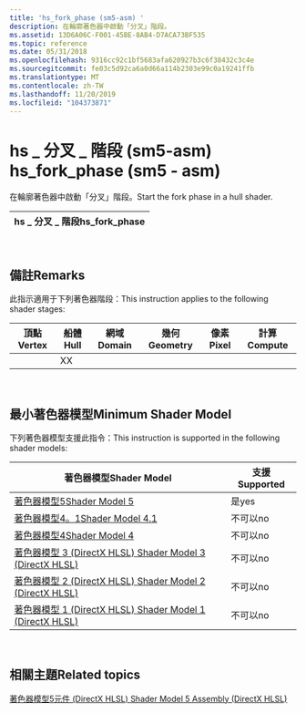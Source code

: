 ```yaml
---
title: 'hs_fork_phase (sm5-asm) '
description: 在輪廓著色器中啟動「分叉」階段。
ms.assetid: 13D6A06C-F001-45BE-8AB4-D7ACA73BF535
ms.topic: reference
ms.date: 05/31/2018
ms.openlocfilehash: 9316cc92c1bf5683afa620927b3c6f38432c3c4e
ms.sourcegitcommit: fe03c5d92ca6a0d66a114b2303e99c0a19241ffb
ms.translationtype: MT
ms.contentlocale: zh-TW
ms.lasthandoff: 11/20/2019
ms.locfileid: "104373871"
---
```

# <a name="hs_fork_phase-sm5---asm"></a><span data-ttu-id="1c5b1-103">hs \_ 分叉 \_ 階段 (sm5-asm) </span><span class="sxs-lookup"><span data-stu-id="1c5b1-103">hs\_fork\_phase (sm5 - asm)</span></span>

<span data-ttu-id="1c5b1-104">在輪廓著色器中啟動「分叉」階段。</span><span class="sxs-lookup"><span data-stu-id="1c5b1-104">Start the fork phase in a hull shader.</span></span>



| <span data-ttu-id="1c5b1-105">hs \_ 分叉 \_ 階段</span><span class="sxs-lookup"><span data-stu-id="1c5b1-105">hs\_fork\_phase</span></span> |
|-----------------|



 

## <a name="remarks"></a><span data-ttu-id="1c5b1-106">備註</span><span class="sxs-lookup"><span data-stu-id="1c5b1-106">Remarks</span></span>

<span data-ttu-id="1c5b1-107">此指示適用于下列著色器階段：</span><span class="sxs-lookup"><span data-stu-id="1c5b1-107">This instruction applies to the following shader stages:</span></span>



| <span data-ttu-id="1c5b1-108">頂點</span><span class="sxs-lookup"><span data-stu-id="1c5b1-108">Vertex</span></span> | <span data-ttu-id="1c5b1-109">船體</span><span class="sxs-lookup"><span data-stu-id="1c5b1-109">Hull</span></span> | <span data-ttu-id="1c5b1-110">網域</span><span class="sxs-lookup"><span data-stu-id="1c5b1-110">Domain</span></span> | <span data-ttu-id="1c5b1-111">幾何</span><span class="sxs-lookup"><span data-stu-id="1c5b1-111">Geometry</span></span> | <span data-ttu-id="1c5b1-112">像素</span><span class="sxs-lookup"><span data-stu-id="1c5b1-112">Pixel</span></span> | <span data-ttu-id="1c5b1-113">計算</span><span class="sxs-lookup"><span data-stu-id="1c5b1-113">Compute</span></span> |
|--------|------|--------|----------|-------|---------|
|        | <span data-ttu-id="1c5b1-114">X</span><span class="sxs-lookup"><span data-stu-id="1c5b1-114">X</span></span>    |        |          |       |         |



 

## <a name="minimum-shader-model"></a><span data-ttu-id="1c5b1-115">最小著色器模型</span><span class="sxs-lookup"><span data-stu-id="1c5b1-115">Minimum Shader Model</span></span>

<span data-ttu-id="1c5b1-116">下列著色器模型支援此指令：</span><span class="sxs-lookup"><span data-stu-id="1c5b1-116">This instruction is supported in the following shader models:</span></span>



| <span data-ttu-id="1c5b1-117">著色器模型</span><span class="sxs-lookup"><span data-stu-id="1c5b1-117">Shader Model</span></span>                                              | <span data-ttu-id="1c5b1-118">支援</span><span class="sxs-lookup"><span data-stu-id="1c5b1-118">Supported</span></span> |
|-----------------------------------------------------------|-----------|
| [<span data-ttu-id="1c5b1-119">著色器模型5</span><span class="sxs-lookup"><span data-stu-id="1c5b1-119">Shader Model 5</span></span>](d3d11-graphics-reference-sm5.md)        | <span data-ttu-id="1c5b1-120">是</span><span class="sxs-lookup"><span data-stu-id="1c5b1-120">yes</span></span>       |
| [<span data-ttu-id="1c5b1-121">著色器模型4。1</span><span class="sxs-lookup"><span data-stu-id="1c5b1-121">Shader Model 4.1</span></span>](dx-graphics-hlsl-sm4.md)              | <span data-ttu-id="1c5b1-122">不可以</span><span class="sxs-lookup"><span data-stu-id="1c5b1-122">no</span></span>        |
| [<span data-ttu-id="1c5b1-123">著色器模型4</span><span class="sxs-lookup"><span data-stu-id="1c5b1-123">Shader Model 4</span></span>](dx-graphics-hlsl-sm4.md)                | <span data-ttu-id="1c5b1-124">不可以</span><span class="sxs-lookup"><span data-stu-id="1c5b1-124">no</span></span>        |
| [<span data-ttu-id="1c5b1-125">著色器模型 3 (DirectX HLSL) </span><span class="sxs-lookup"><span data-stu-id="1c5b1-125">Shader Model 3 (DirectX HLSL)</span></span>](dx-graphics-hlsl-sm3.md) | <span data-ttu-id="1c5b1-126">不可以</span><span class="sxs-lookup"><span data-stu-id="1c5b1-126">no</span></span>        |
| [<span data-ttu-id="1c5b1-127">著色器模型 2 (DirectX HLSL) </span><span class="sxs-lookup"><span data-stu-id="1c5b1-127">Shader Model 2 (DirectX HLSL)</span></span>](dx-graphics-hlsl-sm2.md) | <span data-ttu-id="1c5b1-128">不可以</span><span class="sxs-lookup"><span data-stu-id="1c5b1-128">no</span></span>        |
| [<span data-ttu-id="1c5b1-129">著色器模型 1 (DirectX HLSL) </span><span class="sxs-lookup"><span data-stu-id="1c5b1-129">Shader Model 1 (DirectX HLSL)</span></span>](dx-graphics-hlsl-sm1.md) | <span data-ttu-id="1c5b1-130">不可以</span><span class="sxs-lookup"><span data-stu-id="1c5b1-130">no</span></span>        |



 

## <a name="related-topics"></a><span data-ttu-id="1c5b1-131">相關主題</span><span class="sxs-lookup"><span data-stu-id="1c5b1-131">Related topics</span></span>

<dl> <dt>

[<span data-ttu-id="1c5b1-132">著色器模型5元件 (DirectX HLSL) </span><span class="sxs-lookup"><span data-stu-id="1c5b1-132">Shader Model 5 Assembly (DirectX HLSL)</span></span>](shader-model-5-assembly--directx-hlsl-.md)
</dt> </dl>

 

 




